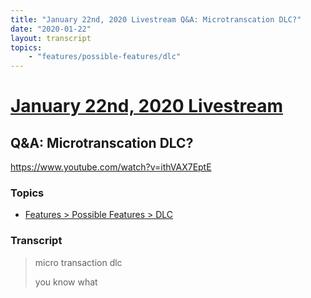 ```yaml
---
title: "January 22nd, 2020 Livestream Q&A: Microtranscation DLC?"
date: "2020-01-22"
layout: transcript
topics:
    - "features/possible-features/dlc"
---
```

# [January 22nd, 2020 Livestream](../2020-01-22.md)
## Q&A: Microtranscation DLC?
https://www.youtube.com/watch?v=ithVAX7EptE

### Topics
* [Features > Possible Features > DLC](../topics/features/possible-features/dlc.md)

### Transcript

> micro transaction dlc
>
> you know what
>

